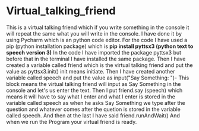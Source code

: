 # Virtual_talking_friend
This is a virtual talking friend which if you write something in the console it will repeat the same what you will write in the console.
I have done it by using Pycharm which is an python code editor.
For the code I have used a pip (python installation package) which is **pip install pyttsx3 (python text to speech version 3)**
In the code I have imported the package pyttsx3 but before that in the terminal I have installed the same package.
Then I have created a variable called friend which is the virtual talking friend and put the value as pyttsx3.init() init means initiate.
Then I have created another variable called speech and put the value as input("Say Something: ")- This block means the virtual talking friend will input as Say Something in the console and let's us enter the text.
Then I put friend.say (speech) which means it will have to say what I enter and what I enter is stored in the variable called speech as when he asks Say Something we type
after the question and whatever comes after the quetion is stored in the variable called speech.
And then at the last I have said friend.runAndWait()
And when we run the Program your virtual friend is ready.

